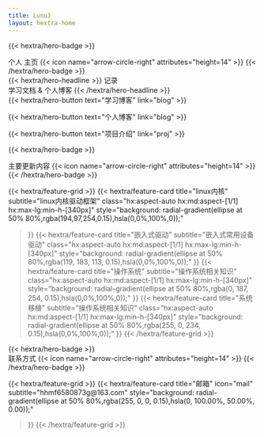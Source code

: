 ```yaml
---
title: LunuJ
layout: hextra-home
---
```


{{< hextra/hero-badge >}}
  <div class="hx:w-2 hx:h-2 hx:rounded-full hx:bg-primary-400"></div>
  <span>个人 主页</span>
  {{< icon name="arrow-circle-right" attributes="height=14" >}}
{{< /hextra/hero-badge >}}

<div class="hx:mt-6 hx:mb-10">
{{< hextra/hero-headline >}}
  记录&nbsp;<br class="hx:sm:block hx:hidden" />学习文档 & 个人博客
{{< /hextra/hero-headline >}}
</div>

<div class="hx:mb-10">
{{< hextra/hero-button text="学习博客" link="blog" >}}

{{< hextra/hero-button text="个人博客" link="blog" >}}

{{< hextra/hero-button text="项目介绍" link="proj" >}}
</div>

{{< hextra/hero-badge >}}
  <div class="hx:w-2 hx:h-2 hx:rounded-full hx:bg-primary-400"></div>
  <span>主要更新内容</span>
  {{< icon name="arrow-circle-right" attributes="height=14" >}}
{{< /hextra/hero-badge >}}

<div class="hx:mb-4"></div>

{{< hextra/feature-grid >}}
  {{< hextra/feature-card
    title="linux内核"
    subtitle="linux内核驱动框架"
    class="hx:aspect-auto hx:md:aspect-[1/1] hx:max-lg:min-h-[340px]"
    style="background: radial-gradient(ellipse at 50% 80%,rgba(194,97,254,0.15),hsla(0,0%,100%,0));"
  >}}
  {{< hextra/feature-card
    title="嵌入式驱动"
    subtitle="嵌入式常用设备驱动"
    class="hx:aspect-auto hx:md:aspect-[1/1] hx:max-lg:min-h-[340px]"
    style="background: radial-gradient(ellipse at 50% 80%,rgba(119, 183, 113, 0.15),hsla(0,0%,100%,0));"
  >}}
  {{< hextra/feature-card
    title="操作系统"
    subtitle="操作系统相关知识"
    class="hx:aspect-auto hx:md:aspect-[1/1] hx:max-lg:min-h-[340px]"
    style="background: radial-gradient(ellipse at 50% 80%,rgba(0, 187, 254, 0.15),hsla(0,0%,100%,0));"
  >}}
  {{< hextra/feature-card
    title="系统移植"
    subtitle="操作系统相关知识"
    class="hx:aspect-auto hx:md:aspect-[1/1] hx:max-lg:min-h-[340px]"
    style="background: radial-gradient(ellipse at 50% 80%,rgba(255, 0, 234, 0.15),hsla(0,0%,100%,0));"
  >}}
{{< /hextra/feature-grid >}}


<div class="hx:mb-4"></div>
{{< hextra/hero-badge >}}
  <div class="hx:w-2 hx:h-2 hx:rounded-full hx:bg-primary-400"></div>
  <span>联系方式</span>
  {{< icon name="arrow-circle-right" attributes="height=14" >}}
{{< /hextra/hero-badge >}}
<div class="hx:mb-4"></div>

{{< hextra/feature-grid >}}
  {{< hextra/feature-card
    title="邮箱"
    icon="mail"
    subtitle="hhmf6580873g@163\.com"
    style="background: radial-gradient(ellipse at 50% 80%,rgba(255, 0, 0, 0.15),hsla(0, 100.00%, 50.00%, 0.00));"
  >}}
{{< /hextra/feature-grid >}}
